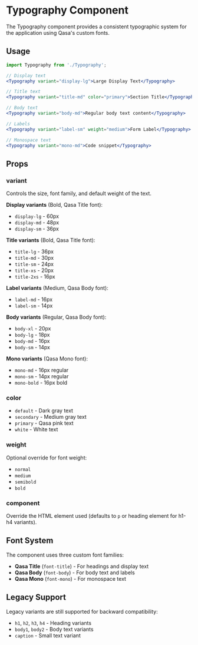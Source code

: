 # Typography Component

The Typography component provides a consistent typographic system for the application using Qasa's custom fonts.

## Usage

```jsx
import Typography from './Typography';

// Display text
<Typography variant="display-lg">Large Display Text</Typography>

// Title text
<Typography variant="title-md" color="primary">Section Title</Typography>

// Body text
<Typography variant="body-md">Regular body text content</Typography>

// Labels
<Typography variant="label-sm" weight="medium">Form Label</Typography>

// Monospace text
<Typography variant="mono-md">Code snippet</Typography>
```

## Props

### variant
Controls the size, font family, and default weight of the text.

**Display variants** (Bold, Qasa Title font):
- `display-lg` - 60px
- `display-md` - 48px  
- `display-sm` - 36px

**Title variants** (Bold, Qasa Title font):
- `title-lg` - 36px
- `title-md` - 30px
- `title-sm` - 24px
- `title-xs` - 20px
- `title-2xs` - 16px

**Label variants** (Medium, Qasa Body font):
- `label-md` - 16px
- `label-sm` - 14px

**Body variants** (Regular, Qasa Body font):
- `body-xl` - 20px
- `body-lg` - 18px
- `body-md` - 16px
- `body-sm` - 14px

**Mono variants** (Qasa Mono font):
- `mono-md` - 16px regular
- `mono-sm` - 14px regular
- `mono-bold` - 16px bold

### color
- `default` - Dark gray text
- `secondary` - Medium gray text
- `primary` - Qasa pink text
- `white` - White text

### weight
Optional override for font weight:
- `normal`
- `medium` 
- `semibold`
- `bold`

### component
Override the HTML element used (defaults to `p` or heading element for h1-h4 variants).

## Font System

The component uses three custom font families:
- **Qasa Title** (`font-title`) - For headings and display text
- **Qasa Body** (`font-body`) - For body text and labels  
- **Qasa Mono** (`font-mono`) - For monospace text

## Legacy Support

Legacy variants are still supported for backward compatibility:
- `h1`, `h2`, `h3`, `h4` - Heading variants
- `body1`, `body2` - Body text variants
- `caption` - Small text variant 
